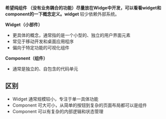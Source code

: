 **<font style="color:rgb(38, 38, 38);">希望纯组件 （没有业务耦合的功能）尽量放在Widge中开发，可以看看widget和component的一下概念定义。widget </font>**<font style="color:rgb(38, 38, 38);">较少依赖外部系统。</font>

**<font style="color:rgb(38, 38, 38);"></font>**

**<font style="color:rgb(38, 38, 38);">Widget（小部件）</font>**

+ <font style="color:rgb(38, 38, 38);">更具体的概念，通常指的是一个小型的、独立的用户界面元素</font>
+ <font style="color:rgb(38, 38, 38);">常见于移动开发和桌面应用程序</font>
+ <font style="color:rgb(38, 38, 38);">偏向于特定功能的可视化组件</font>

**<font style="color:rgb(38, 38, 38);">Component（组件）</font>**

+ <font style="color:rgb(38, 38, 38);">通常是独立的、自包含的代码单元</font>

## <font style="color:rgb(38, 38, 38);">区别</font>
+ <font style="color:rgb(38, 38, 38);">Widget 通常规模较小，专注于单一具体功能</font>
+ <font style="color:rgb(38, 38, 38);">Component 可大可小，从简单的按钮到复杂的页面布局都可以是组件</font>
+ <font style="color:rgb(38, 38, 38);">Component 可以有复杂的内部逻辑和状态管理</font>

<font style="color:rgb(38, 38, 38);"></font>

